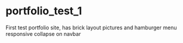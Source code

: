 # portfolio_test_1
First test portfolio site, has brick layout pictures and hamburger menu responsive collapse on navbar

